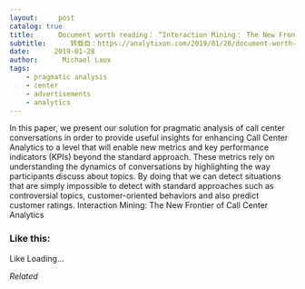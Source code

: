 ```yaml
---
layout:     post
catalog: true
title:      Document worth reading： “Interaction Mining： The New Frontier of Call Center Analytics”
subtitle:      转载自：https://analytixon.com/2019/01/28/document-worth-reading-interaction-mining-the-new-frontier-of-call-center-analytics/
date:      2019-01-28
author:      Michael Laux
tags:
    - pragmatic analysis
    - center
    - advertisements
    - analytics
---
```


In this paper, we present our solution for pragmatic analysis of call center conversations in order to provide useful insights for enhancing Call Center Analytics to a level that will enable new metrics and key performance indicators (KPIs) beyond the standard approach. These metrics rely on understanding the dynamics of conversations by highlighting the way participants discuss about topics. By doing that we can detect situations that are simply impossible to detect with standard approaches such as controversial topics, customer-oriented behaviors and also predict customer ratings. Interaction Mining: The New Frontier of Call Center Analytics





### Like this:

Like Loading...


*Related*

